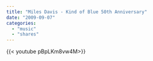 ```yaml
---
title: "Miles Davis - Kind of Blue 50th Anniversary"
date: "2009-09-07"
categories:
  - "music"
  - "shares"
---
```


<div style="width: 70vw;">{{< youtube pBpLKm8vw4M>}}</div>

